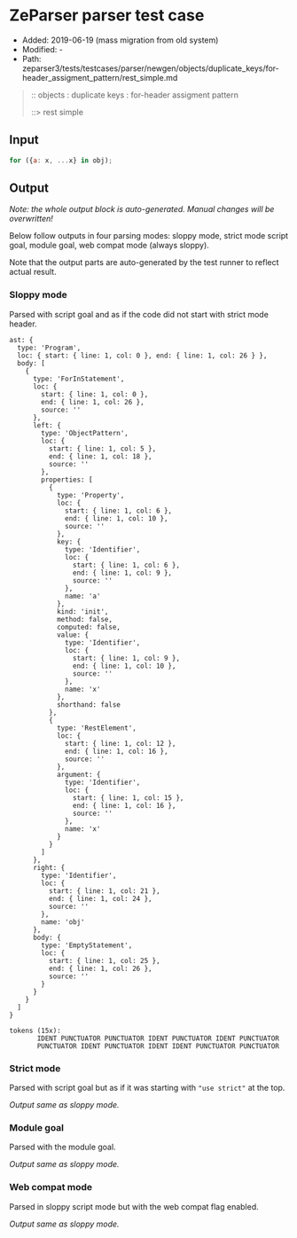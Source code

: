 # ZeParser parser test case

- Added: 2019-06-19 (mass migration from old system)
- Modified: -
- Path: zeparser3/tests/testcases/parser/newgen/objects/duplicate_keys/for-header_assigment_pattern/rest_simple.md

> :: objects : duplicate keys : for-header assigment pattern
>
> ::> rest simple

## Input

`````js
for ({a: x, ...x} in obj);
`````

## Output

_Note: the whole output block is auto-generated. Manual changes will be overwritten!_

Below follow outputs in four parsing modes: sloppy mode, strict mode script goal, module goal, web compat mode (always sloppy).

Note that the output parts are auto-generated by the test runner to reflect actual result.

### Sloppy mode

Parsed with script goal and as if the code did not start with strict mode header.

`````
ast: {
  type: 'Program',
  loc: { start: { line: 1, col: 0 }, end: { line: 1, col: 26 } },
  body: [
    {
      type: 'ForInStatement',
      loc: {
        start: { line: 1, col: 0 },
        end: { line: 1, col: 26 },
        source: ''
      },
      left: {
        type: 'ObjectPattern',
        loc: {
          start: { line: 1, col: 5 },
          end: { line: 1, col: 18 },
          source: ''
        },
        properties: [
          {
            type: 'Property',
            loc: {
              start: { line: 1, col: 6 },
              end: { line: 1, col: 10 },
              source: ''
            },
            key: {
              type: 'Identifier',
              loc: {
                start: { line: 1, col: 6 },
                end: { line: 1, col: 9 },
                source: ''
              },
              name: 'a'
            },
            kind: 'init',
            method: false,
            computed: false,
            value: {
              type: 'Identifier',
              loc: {
                start: { line: 1, col: 9 },
                end: { line: 1, col: 10 },
                source: ''
              },
              name: 'x'
            },
            shorthand: false
          },
          {
            type: 'RestElement',
            loc: {
              start: { line: 1, col: 12 },
              end: { line: 1, col: 16 },
              source: ''
            },
            argument: {
              type: 'Identifier',
              loc: {
                start: { line: 1, col: 15 },
                end: { line: 1, col: 16 },
                source: ''
              },
              name: 'x'
            }
          }
        ]
      },
      right: {
        type: 'Identifier',
        loc: {
          start: { line: 1, col: 21 },
          end: { line: 1, col: 24 },
          source: ''
        },
        name: 'obj'
      },
      body: {
        type: 'EmptyStatement',
        loc: {
          start: { line: 1, col: 25 },
          end: { line: 1, col: 26 },
          source: ''
        }
      }
    }
  ]
}

tokens (15x):
       IDENT PUNCTUATOR PUNCTUATOR IDENT PUNCTUATOR IDENT PUNCTUATOR
       PUNCTUATOR IDENT PUNCTUATOR IDENT IDENT PUNCTUATOR PUNCTUATOR
`````

### Strict mode

Parsed with script goal but as if it was starting with `"use strict"` at the top.

_Output same as sloppy mode._

### Module goal

Parsed with the module goal.

_Output same as sloppy mode._

### Web compat mode

Parsed in sloppy script mode but with the web compat flag enabled.

_Output same as sloppy mode._
